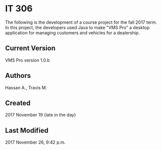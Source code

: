 # IT 306
The following is the development of a course project for the fall 2017 term.  In this project, the developers used Java to make "VMS Pro" a desktop application for managing customers and vehicles for a dealership.

## Current Version
VMS Pro version 1.0.b

## Authors
Hassan A.,
Travis M.

## Created
2017 November 19 (late in the day)

## Last Modified
2017 November 26, 9:42 p.m.
